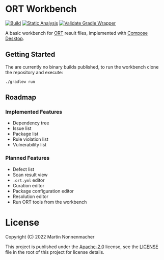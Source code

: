 # ORT Workbench

[![Build](https://github.com/oss-review-toolkit/ort-workbench/actions/workflows/build.yml/badge.svg)](https://github.com/oss-review-toolkit/ort-workbench/actions/workflows/build.yml)
[![Static Analysis](https://github.com/oss-review-toolkit/ort-workbench/actions/workflows/static-analysis.yml/badge.svg)](https://github.com/oss-review-toolkit/ort-workbench/actions/workflows/static-analysis.yml)
[![Validate Gradle Wrapper](https://github.com/oss-review-toolkit/ort-workbench/actions/workflows/gradle-wrapper-validation.yml/badge.svg)](https://github.com/oss-review-toolkit/ort-workbench/actions/workflows/gradle-wrapper-validation.yml)

A basic workbench for [ORT](https://oss-review-toolkit.org) result files, implemented with
[Compose Desktop](https://www.jetbrains.com/lp/compose-mpp/).

## Getting Started

The are currently no binary builds published, to run the workbench clone the repository and execute:

```shell
./gradlew run
```

## Roadmap

### Implemented Features

* Dependency tree
* Issue list
* Package list
* Rule violation list
* Vulnerability list

### Planned Features

* Defect list
* Scan result view
* `.ort.yml` editor
* Curation editor
* Package configuration editor
* Resolution editor
* Run ORT tools from the workbench

# License

Copyright (C) 2022 Martin Nonnenmacher

This project is published under the [Apache-2.0](https://www.apache.org/licenses/LICENSE-2.0.html) license, see the
[LICENSE](./LICENSE) file in the root of this project for license details.
